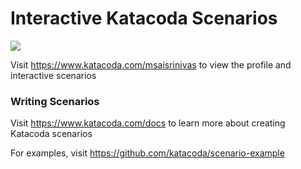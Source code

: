 # Interactive Katacoda Scenarios

[![](http://shields.katacoda.com/katacoda/msaisrinivas/count.svg)](https://www.katacoda.com/msaisrinivas "Get your profile on Katacoda.com")

Visit https://www.katacoda.com/msaisrinivas to view the profile and interactive scenarios

### Writing Scenarios
Visit https://www.katacoda.com/docs to learn more about creating Katacoda scenarios

For examples, visit https://github.com/katacoda/scenario-example
